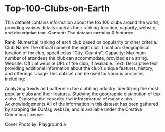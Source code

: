 # Top-100-Clubs-on-Earth
This dataset contains information about the top 100 clubs around the world, providing various details such as their ranking, location, capacity, website, and description text.
Contents
The dataset contains 6 features:

Rank: Numerical ranking of each club based on popularity or other criteria.
Club Name: The official name of the night club.
Location: Geographical location of the club, specified as "City, Country".
Capacity: Maximum number of attendees the club can accommodate, provided as a string.
Website: Official website URL of the club, if available.
Text: Descriptive text providing additional information about the club’s unique features, history, and offerings.
Usage
This dataset can be used for various purposes, including:

Analyzing trends and patterns in the clubbing industry.
Identifying the most popular clubs and their features.
Studying the geographic distribution of top clubs.
Exploring the capacity and infrastructure of major clubs.
Acknowledgements
All of the information in this dataset has been gathered by scraping the DJMag website, and is available under the Creative Commons License.

Cover Photo by: Playground.ai
